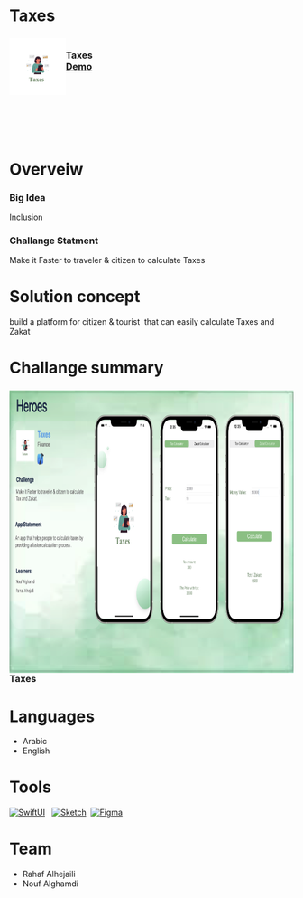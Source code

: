 # Taxes

<div>
<h3><img align="left" width="100" height="100" src="TaxesLogo.png"> <br/> Taxes <br/>
<a href="https://github.com/RahafAlhejaili1607/Taxes/blob/main/appDemo.MOV">Demo</a> <br/> <br/> </h3>  
 




  </div>   


# Overveiw

### Big Idea
Inclusion

### Challange Statment
Make it Faster to traveler & citizen to calculate Taxes


# Solution concept
build a platform for citizen & tourist  that can easily calculate Taxes and Zakat


# Challange summary

<h3><img align="left" width="700" height="500" src="challenge.png"> <br/> Taxes <br/>

# Languages
- Arabic
- English



# Tools
[![SwiftUI][SwiftUI-img]][SwiftUI-url]   [![Sketch][Sketch-img]][Sketch-url]  [![Figma][Figma-img]][Figma-url]  

# Team

 - Rahaf Alhejaili
 - Nouf Alghamdi

 
<!-- MARKDOWN LINKS & IMAGES -->
<!-- https://www.markdownguide.org/basic-syntax/#reference-style-links -->
[SwiftUI-img]: https://img.shields.io/badge/-SwiftUI-blue
[SwiftUI-url]: https://developer.apple.com/xcode/swiftui/

[Sketch-img]: https://img.shields.io/badge/-Sketch-yellow
[Sketch-url]: https://www.sketch.com

[Figma-img]: https://img.shields.io/badge/-Figma-blueviolet
[Figma-url]: https://www.figma.com
